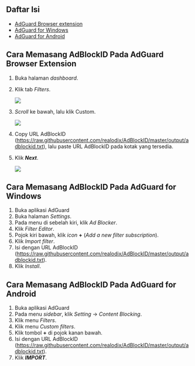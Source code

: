 ## Daftar Isi
- [AdGuard Browser extension](#cara-memasang-adblockid-pada-adguard-browser-extension)
- [AdGuard for Windows](#cara-memasang-adblockid-pada-adguard-for-windows)
- [AdGuard for Android](#cara-memasang-adblockid-pada-adguard-for-android)


## Cara Memasang AdBlockID Pada AdGuard Browser Extension
1. Buka halaman *dashboard*.
2. Klik tab *Filters*.

   ![](https://i.imgur.com/W1RiKSr.jpg)
 
3. *Scroll* ke bawah, lalu klik Custom.

   ![](https://i.imgur.com/44W3tgl.jpg)
 
4. Copy URL AdBlockID (https://raw.githubusercontent.com/realodix/AdBlockID/master/output/adblockid.txt), lalu paste URL AdBlockID pada kotak yang tersedia.

5. Klik ***Next***.

   ![](https://i.imgur.com/T4QbX7P.jpg)


## Cara Memasang AdBlockID Pada AdGuard for Windows
1. Buka aplikasi AdGuard
2. Buka halaman *Settings*.
3. Pada menu di sebelah kiri, klik *Ad Blocker*.
4. Klik *Filter Editor*.
5. Pojok kiri bawah, klik *icon* **+** (*Add a new filter subscription*).
6. Klik *Import filter*.
7. Isi dengan URL AdBlockID (https://raw.githubusercontent.com/realodix/AdBlockID/master/output/adblockid.txt).
8. Klik *Install*.


## Cara Memasang AdBlockID Pada AdGuard for Android
1. Buka aplikasi AdGuard
2. Pada menu *sidebar*, klik *Setting* -> *Content Blocking*.
3. Klik menu *Filters*.
4. Klik menu *Custom filters*.
5. Klik tombol **+** di pojok kanan bawah.
6. Isi dengan URL AdBlockID (https://raw.githubusercontent.com/realodix/AdBlockID/master/output/adblockid.txt).
7. Klik ***IMPORT***.
